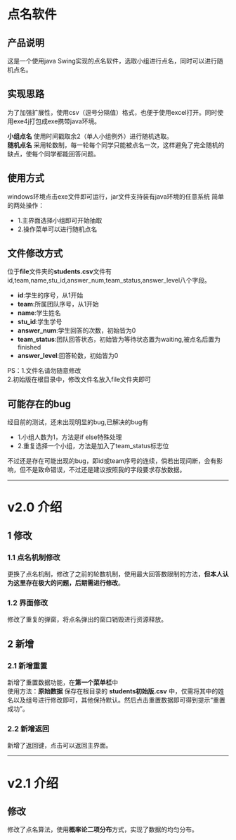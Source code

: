 # 点名软件
## 产品说明
这是一个使用java Swing实现的点名软件，选取小组进行点名，同时可以进行随机点名。

## 实现思路
为了加强扩展性，使用csv（逗号分隔值）格式，也便于使用excel打开。同时使用exe4j打包成exe携带java环境。

**小组点名**
使用时间戳取余2（单人小组例外）进行随机选取。   
**随机点名**
采用轮数制，每一轮每个同学只能被点名一次，这样避免了完全随机的缺点，使每个同学都能回答问题。

## 使用方式
windows环境点击exe文件即可运行，jar文件支持装有java环境的任意系统
简单的两处操作：  
- 1.主界面选择小组即可开始抽取   
- 2.操作菜单可以进行随机点名  

## 文件修改方式
位于**file**文件夹的**students.csv**文件有id,team,name,stu_id,answer_num,team_status,answer_level八个字段。
- **id**:学生的序号，从1开始
- **team**:所属团队序号，从1开始
- **name**:学生姓名
- **stu_id**:学生学号
- **answer_num**:学生回答的次数，初始皆为0
- **team_status**:团队回答状态，初始皆为等待状态置为waiting,被点名后置为finished
- **answer_level**:回答轮数，初始皆为0

PS：1.文件名请勿随意修改   
2.初始版在根目录中，修改文件名放入file文件夹即可

## 可能存在的bug
经目前的测试，还未出现明显的bug,已解决的bug有   
- 1.小组人数为1，方法是if else特殊处理   
- 2.重复选择一个小组，方法是加入了team_status标志位   

不过还是存在可能出现的bug，即id或team序号的连续，倘若出现间断，会有影响，但不是致命错误，不过还是建议按照我的字段要求存放数据。

-----
# v2.0 介绍
## 1 修改
### 1.1 点名机制修改
更换了点名机制，修改了之前的轮数机制，使用最大回答数限制的方法，**但本人认为这里存在极大的问题，后期需进行修改**。
### 1.2 界面修改
修改了重复的弹窗，将点名弹出的窗口销毁进行资源释放。

## 2 新增
### 2.1 新增重置
新增了重置数据功能，在**第一个菜单栏**中   
使用方法：**原始数据** 保存在根目录的 **students初始版.csv** 中，仅需将其中的姓名以及组号进行修改即可，其他保持默认。然后点击重置数据即可得到提示“重置成功”。
### 2.2 新增返回
新增了返回键，点击可以返回主界面。

-----
# v2.1 介绍
## 修改
修改了点名算法，使用**概率论二项分布**方式，实现了数据的均匀分布。
